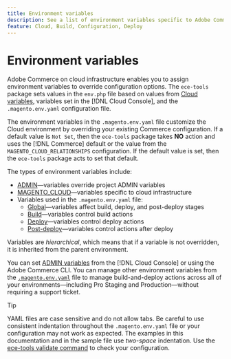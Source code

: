 ```yaml
---
title: Environment variables
description: See a list of environment variables specific to Adobe Commerce on cloud infrastructure.
feature: Cloud, Build, Configuration, Deploy
---
```

# Environment variables

Adobe Commerce on cloud infrastructure enables you to assign environment variables to override configuration options. The `ece-tools` package sets values in the `env.php` file based on values from [Cloud variables](variables-cloud.md), variables set in the [!DNL Cloud Console], and the `.magento.env.yaml` configuration file.

The environment variables in the `.magento.env.yaml` file customize the Cloud environment by overriding your existing Commerce configuration. If a default value is `Not Set`, then the `ece-tools` package takes **NO** action and uses the [!DNL Commerce] default or the value from the `MAGENTO_CLOUD_RELATIONSHIPS` configuration. If the default value is set, then the `ece-tools` package acts to set that default.

The types of environment variables include:

- [ADMIN](variables-admin.md)—variables override project ADMIN variables
- [MAGENTO_CLOUD](variables-cloud.md)—variables specific to cloud infrastructure
- Variables used in the `.magento.env.yaml` file:
    - [Global](variables-global.md)—variables affect build, deploy, and post-deploy stages
    - [Build](variables-build.md)—variables control build actions
    - [Deploy](variables-deploy.md)—variables control deploy actions
    - [Post-deploy](variables-post-deploy.md)—variables control actions after deploy

Variables are _hierarchical_, which means that if a variable is not overridden, it is inherited from the parent environment.

You can set [ADMIN variables](variables-admin.md) from the [!DNL Cloud Console] or using the Adobe Commerce CLI. You can manage other environment variables from the [`.magento.env.yaml`](configure-env-yaml.md) file to manage build-and-deploy actions across all of your environments—including Pro Staging and Production—without requiring a support ticket.

>[!TIP]
>
>YAML files are case sensitive and do not allow tabs. Be careful to use consistent indentation throughout the `.magento.env.yaml` file or your configuration may not work as expected. The examples in this documentation and in the sample file use _two-space_ indentation. Use the [ece-tools validate command](configure-env-yaml.md#validate-configuration-file) to check your configuration.
